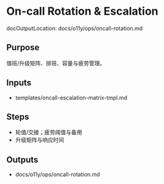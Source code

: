 # On-call Rotation & Escalation

docOutputLocation: docs/o11y/ops/oncall-rotation.md

## Purpose

值班/升级矩阵、排班、容量与疲劳管理。

## Inputs

- templates/oncall-escalation-matrix-tmpl.md

## Steps

- 轮值/交接；疲劳阈值与备用
- 升级矩阵与响应时间

## Outputs

- docs/o11y/ops/oncall-rotation.md
